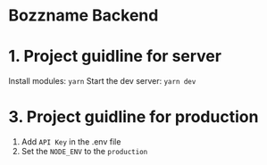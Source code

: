 # Bozzname Backend

# 1. Project guidline for server

Install modules: `yarn`
Start the dev server: `yarn dev`

# 3. Project guidline for production

1. Add `API Key` in the .env file
2. Set the `NODE_ENV` to the `production`
